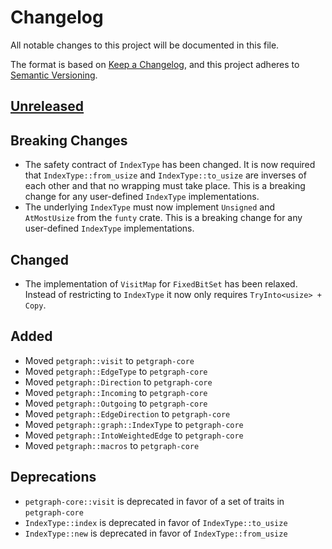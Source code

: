 # Changelog

All notable changes to this project will be documented in this file.

The format is based on [Keep a Changelog](https://keepachangelog.com/en/1.0.0/),
and this project adheres to [Semantic Versioning](https://semver.org/spec/v2.0.0.html).

## [Unreleased]

## Breaking Changes

- The safety contract of `IndexType` has been changed. It is now required that `IndexType::from_usize`
  and `IndexType::to_usize` are inverses of each other and that no wrapping must take place.
  This is a breaking change for any user-defined `IndexType` implementations.
- The underlying `IndexType` must now implement `Unsigned` and `AtMostUsize` from the `funty` crate.
  This is a breaking change for any user-defined `IndexType` implementations.

## Changed

- The implementation of `VisitMap` for `FixedBitSet` has been relaxed. Instead of restricting to `IndexType` it now only
  requires `TryInto<usize> + Copy`.

## Added

- Moved `petgraph::visit` to `petgraph-core`
- Moved `petgraph::EdgeType` to `petgraph-core`
- Moved `petgraph::Direction` to `petgraph-core`
- Moved `petgraph::Incoming` to `petgraph-core`
- Moved `petgraph::Outgoing` to `petgraph-core`
- Moved `petgraph::EdgeDirection` to `petgraph-core`
- Moved `petgraph::graph::IndexType` to `petgraph-core`
- Moved `petgraph::IntoWeightedEdge` to `petgraph-core`
- Moved `petgraph::macros` to `petgraph-core`

## Deprecations

- `petgraph-core::visit` is deprecated in favor of a set of traits in `petgraph-core`
- `IndexType::index` is deprecated in favor of `IndexType::to_usize`
- `IndexType::new` is deprecated in favor of `IndexType::from_usize`

[unreleased]: https://github.com/olivierlacan/keep-a-changelog/compare/petgraph@v0.6.3...HEAD
